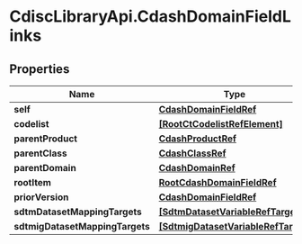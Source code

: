 # CdiscLibraryApi.CdashDomainFieldLinks

## Properties

Name | Type | Description | Notes
------------ | ------------- | ------------- | -------------
**self** | [**CdashDomainFieldRef**](CdashDomainFieldRef.md) |  | [optional] 
**codelist** | [**[RootCtCodelistRefElement]**](RootCtCodelistRefElement.md) |  | [optional] 
**parentProduct** | [**CdashProductRef**](CdashProductRef.md) |  | [optional] 
**parentClass** | [**CdashClassRef**](CdashClassRef.md) |  | [optional] 
**parentDomain** | [**CdashDomainRef**](CdashDomainRef.md) |  | [optional] 
**rootItem** | [**RootCdashDomainFieldRef**](RootCdashDomainFieldRef.md) |  | [optional] 
**priorVersion** | [**CdashDomainFieldRef**](CdashDomainFieldRef.md) |  | [optional] 
**sdtmDatasetMappingTargets** | [**[SdtmDatasetVariableRefTarget]**](SdtmDatasetVariableRefTarget.md) |  | [optional] 
**sdtmigDatasetMappingTargets** | [**[SdtmigDatasetVariableRefTarget]**](SdtmigDatasetVariableRefTarget.md) |  | [optional] 


